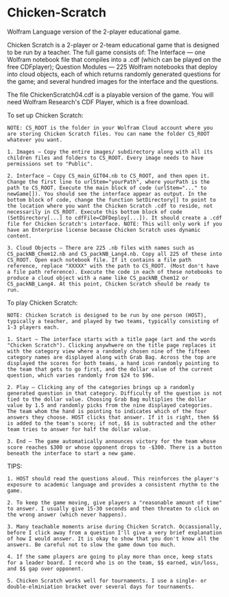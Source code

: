 # Chicken-Scratch
Wolfram Language version of the 2-player educational game.

Chicken Scratch is a 2-player or 2-team educational game that is designed to be run by a teacher. The full game consists of: The Interface — one Wolfram notebook file that compiles into a .cdf (which can be played on the free CDFplayer); Question Modules — 225 Wolfram notebooks that deploy into cloud objects, each of which returns randomly generated questions for the game; and several hundred images for the interface and the questions.

The file ChickenScratch04.cdf is a playable version of the game. You will need Wolfram Research's CDF Player, which is a free download.

To set up Chicken Scratch:

    NOTE: CS_ROOT is the folder in your Wolfram Cloud account where you are storing Chicken Scratch files. You can name the folder CS_ROOT whatever you want.
    
    1. Images — Copy the entire images/ subdirectory along with all its children files and folders to CS_ROOT. Every image needs to have permissions set to "Public".
    
    2. Interface — Copy CS_main_GIT04.nb to CS_ROOT, and then open it. Change the first line to urlStem="yourPath", where yourPath is the path to CS_ROOT. Execute the main block of code (urlStem="..." to newGame[]). You should see the interface appear as output. In the bottom block of code, change the function SetDirectory[] to point to the location where you want the Chicken Scratch .cdf to reside, not necessarily in CS_ROOT. Execute this bottom block of code (SetDirectory[...] to cdfFile=CDFDeploy[...]). It should create a .cdf file for Chicken Scratch's interface. NOTE: This will only work if you have an Enterprise license because Chicken Scratch uses dynamic content.
    
    3. Cloud Objects — There are 225 .nb files with names such as CS_packNB_Chem12.nb and CS_packNB_Lang4.nb. Copy all 225 of these into CS_ROOT. Open each notebook file. If it contains a file path reference, replace "XXXXX" with the path to CS_ROOT. (Most don't have a file path reference). Execute the code in each of these notebooks to produce a cloud object with a name like CS_packNB_Chem12 or CS_packNB_Lang4. At this point, Chicken Scratch should be ready to run.
    
To play Chicken Scratch:

    NOTE: Chicken Scratch is designed to be run by one person (HOST), typically a teacher, and played by two teams, typically consisting of 1-3 players each.
    
    1. Start — The interface starts with a title page (art and the words "Chicken Scratch"). Clicking anywhwere on the title page replaces it with the category view where a randomly chosen nine of the fifteen category names are displayed along with Grab Bag. Across the top are displayed the scores for both teams, a hand icon randomly pointing to the team that gets to go first, and the dollar value of the current question, which varies randomly from $24 to $96.
    
    2. Play — Clicking any of the categories brings up a randomly generated question in that category. Difficulty of the question is not tied to the dollar value. Choosing Grab Bag multiplies the dollar value by 1.5 and randomly picks from the nine displayed categories. The team whom the hand is pointing to indicates which of the four answers they choose. HOST clicks that answer. If it is right, then $$ is added to the team's score; if not, $$ is subtracted and the other team tries to answer for half the dollar value.
    
    3. End — The game automatically announces victory for the team whose score reaches $300 or whose opponent drops to -$300. There is a button beneath the interface to start a new game.
    
TIPS:

    1. HOST should read the questions aloud. This reinforces the player's exposure to academic language and provides a consistent rhythm to the game.
    
    2. To keep the game moving, give players a "reasonable amount of time" to answer. I usually give 15-30 seconds and then threaten to click on the wrong answer (which never happens).
    
    3. Many teachable moments arise during Chicken Scratch. Occassionally, before I click away from a question I'll give a very brief explanation of how I would answer. It is okay to show that you don't know all the answers. Be careful not to slow the game down too much.
    
    4. If the same players are going to play more than once, keep stats for a leader board. I record who is on the team, $$ earned, win/loss, and $$ gap over opponent.
    
    5. Chicken Scratch works well for tournaments. I use a single- or double-elminiation bracket over several days for tournaments.
